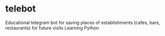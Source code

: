 # telebot
Educational telegram bot for saving places of establishments (cafes, bars, restaurants) for future visits
Learning Python
